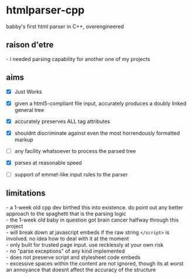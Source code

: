 # htmlparser-cpp
babby's first html parser in C++, overengineered

## raison d'etre
\- i needed parsing capability for another one of my projects </br>

## aims
- [x] Just Works
- [x] given a html5-compliant file input, accurately produces a doubly linked general tree
- [x] accurately preserves ALL tag attributes
- [x] shouldnt discriminate against even the most horrendously formatted markup
- [ ] any facility whatsoever to process the parsed tree
- [x] parses at reasonable speed
- [ ] support of emmet-like input rules to the parser


## limitations
\- a 1-week old cpp dev birthed this into existence. do point out any better approach to the spaghetti that is the parsing logic </br>
\- the 1-week old baby in question got brain cancer halfway through this project </br>
\- will break down at javascript embeds if the raw string `</script>` is involved. no idea how to deal with it at the moment </br> 
\- only built for trusted page input. use recklessly at your own risk</br> 
\- no "parse exceptions" of any kind implemented</br>
\- does not preserve script and stylesheet code embeds</br>
\- excessive spaces within the content are not ignored, though its at worst an annoyance that doesnt affect the accuracy of the structure
